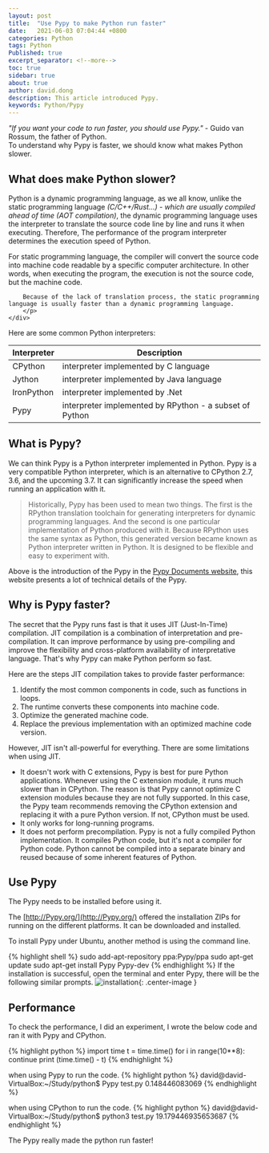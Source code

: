 ```yaml
---
layout: post
title:  "Use Pypy to make Python run faster"
date:   2021-06-03 07:04:44 +0800
categories: Python
tags: Python
Published: true
excerpt_separator: <!--more-->
toc: true
sidebar: true
about: true
author: david.dong
description: This article introduced Pypy. 
keywords: Python/Pypy
---
```

*"If you want your code to run faster, you should use Pypy."* - Guido van Rossum, the father of Python.<br>
To understand why Pypy is faster, we should know what makes Python slower.<!--more-->

## What does make Python slower? 
Python is a dynamic programming language, as we all know, unlike the static programming language *(C/C++/Rust...) - which are usually compiled ahead of time (AOT compilation)*, the dynamic programming language uses the interpreter to translate the source code line by line and runs it when executing. Therefore, The performance of the program interpreter determines the execution speed of Python.

<div class = "post-note info">
  <div class = "header"></div>
  	<div class = "body">
		<p>For static programming language, the compiler will convert the source code into machine code readable by a specific computer architecture. In other words, when executing the program, the execution is not the source code, but the machine code.<br>

		Because of the lack of translation process, the static programming language is usually faster than a dynamic programming language.
		</p>
  	</div>
</div>

Here are some common Python interpreters:

|Interpreter|Description|
|---|---|
|CPython |interpreter implemented by C language|
|Jython |interpreter implemented by Java language|
|IronPython |interpreter implemented by .Net|
|Pypy|interpreter implemented by RPython - a subset of Python|

## What is Pypy?
We can think Pypy is a Python interpreter implemented in Python. Pypy is a very compatible Python interpreter, which is an alternative to CPython 2.7, 3.6, and the upcoming 3.7. It can significantly increase the speed when running an application with it.

> Historically, Pypy has been used to mean two things. The first is the RPython translation toolchain for generating interpreters for dynamic programming languages. And the second is one particular implementation of Python produced with it. Because RPython uses the same syntax as Python, this generated version became known as Python interpreter written in Python. It is designed to be flexible and easy to experiment with.

Above is the introduction of the Pypy in the [Pypy Documents website](https://doc.Pypy.org/en/latest/introduction.html), this website presents a lot of technical details of the Pypy. 

## Why is Pypy faster?
The secret that the Pypy runs fast is that it uses JIT (Just-In-Time) compilation. JIT compilation is a combination of interpretation and pre-compilation. It can improve performance by using pre-compiling and improve the flexibility and cross-platform availability of interpretative language. That's why Pypy can make Python perform so fast.

Here are the steps JIT compilation takes to provide faster performance:
1. Identify the most common components in code, such as functions in loops.
2. The runtime converts these components into machine code.
3. Optimize the generated machine code.
4. Replace the previous implementation with an optimized machine code version.

However, JIT isn't all-powerful for everything. There are some limitations when using JIT.

+ It doesn't work with C extensions, Pypy is best for pure Python applications. Whenever using the C extension module, it runs much slower than in CPython. The reason is that Pypy cannot optimize C extension modules because they are not fully supported. In this case, the Pypy team recommends removing the CPython extension and replacing it with a pure Python version. If not, CPython must be used.
+ It only works for long-running programs.
+ It does not perform precompilation. Pypy is not a fully compiled Python implementation. It compiles Python code, but it's not a compiler for Python code. Python cannot be compiled into a separate binary and reused because of some inherent features of Python. 

## Use Pypy
The Pypy needs to be installed before using it. 

The [http://Pypy.org/](http://Pypy.org/) offered the installation ZIPs for running on the different platforms. It can be downloaded and installed.

To install Pypy under Ubuntu, another method is using the command line. 

{% highlight shell %}
sudo add-apt-repository ppa:Pypy/ppa
sudo apt-get update
sudo apt-get install Pypy Pypy-dev
{% endhighlight %}
If the installation is successful, open the terminal and enter Pypy, there will be the following similar prompts.
![installation]({{site.cdn_baseurl}}/assets/image/python-Pypy-01.PNG){: .center-image }

## Performance  
To check the performance, I did an experiment, I wrote the below code and ran it with Pypy and CPython. 

{% highlight python %}
import time
t = time.time()
for i in range(10**8):
    continue
print (time.time() - t)
{% endhighlight %}

when using Pypy to run the code.
{% highlight python %}
david@david-VirtualBox:~/Study/python$ Pypy test.py
0.148446083069
{% endhighlight %}

when using CPython to run the code.
{% highlight python %}
david@david-VirtualBox:~/Study/python$ python3 test.py
19.179446935653687
{% endhighlight %}

The Pypy really made the python run faster!